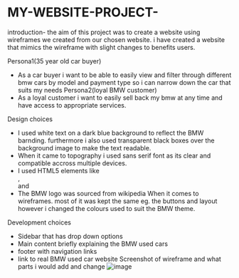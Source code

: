 # MY-WEBSITE-PROJECT-
introduction- the aim of this project was to create a website using wireframes we created from our chosen website. i have created a website that mimics the wireframe with slight changes to benefits users.

Persona1(35 year old car buyer)
- As a car buyer i want to be able to easily view and filter through different bmw cars by model and payment type so i can narrow down the car that suits my needs
Persona2(loyal BMW customer)
- As a loyal customer i want to easily sell back my bmw at any time and have access to appropriate services.

Design choices 
- I used white text on a dark blue background to reflect the BMW barnding. furthermore i also used transparent black boxes over the background image to make the text readable.
- When it came to topography i used sans serif font as its clear and compatible accross multiple devices.
- I used HTML5 elements like <nav>,<main> and <footer>
- The BMW logo was sourced from wikipedia
   When it comes to wireframes. most of it was kept the same eg. the buttons and layout however i changed the colours used to suit the BMW theme.

Development choices
- Sidebar that has drop down options
- Main content briefly explaining the BMW used cars
- footer with navigation links
- link to real BMW used car website
Screenshot of wireframe and what parts i would add and change 
![image](https://github.com/user-attachments/assets/df14ea23-17e5-4cf9-b14f-1431ab6ea986)


